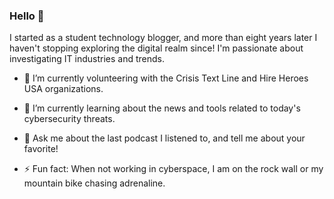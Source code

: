 ### Hello 👋

I started as a student technology blogger, and more than eight years later I haven't stopping exploring the digital realm since! I'm passionate about investigating IT industries and trends. 

- 🔭 I’m currently volunteering with the Crisis Text Line and Hire Heroes USA organizations.

- 🌱 I’m currently learning about the news and tools related to today's cybersecurity threats.

- 💬 Ask me about the last podcast I listened to, and tell me about your favorite!

- ⚡ Fun fact: When not working in cyberspace, I am on the rock wall or my mountain bike chasing adrenaline. 

